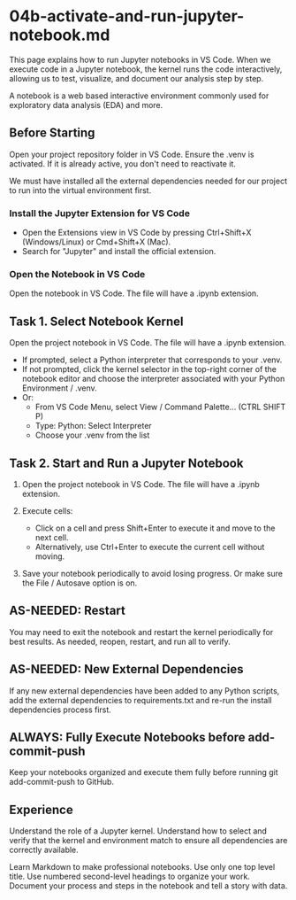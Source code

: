 # 04b-activate-and-run-jupyter-notebook.md

This page explains how to run Jupyter notebooks in VS Code. When we execute code in a Jupyter notebook, the kernel runs the code interactively, allowing us to test, visualize, and document our analysis step by step.

A notebook is a web based interactive environment commonly used for exploratory data analysis (EDA) and more. 

## Before Starting

Open your project repository folder in VS Code. 
Ensure the .venv is activated. If it is already active, you don't need to reactivate it.  

We must have installed all the external dependencies needed for our project to run into the virtual environment first. 

### Install the Jupyter Extension for VS Code  
- Open the Extensions view in VS Code by pressing Ctrl+Shift+X (Windows/Linux) or Cmd+Shift+X (Mac).  
- Search for "Jupyter" and install the official extension.

### Open the Notebook in VS Code

Open the notebook in VS Code. The file will have a .ipynb extension. 

## Task 1. Select Notebook Kernel

Open the project notebook in VS Code. The file will have a .ipynb extension.
- If prompted, select a Python interpreter that corresponds to your .venv.  
- If not prompted, click the kernel selector in the top-right corner of the notebook editor and choose the interpreter associated with your Python Environment / .venv.
- Or:
   - From VS Code Menu, select View / Command Palette... (CTRL SHIFT P)
   - Type: Python: Select Interpreter 
   - Choose your .venv from the list

## Task 2. Start and Run a Jupyter Notebook

1. Open the project notebook in VS Code. The file will have a .ipynb extension.

2. Execute cells:  
   - Click on a cell and press Shift+Enter to execute it and move to the next cell.  
   - Alternatively, use Ctrl+Enter to execute the current cell without moving.

3. Save your notebook periodically to avoid losing progress. Or make sure the File / Autosave option is on.

## AS-NEEDED: Restart 

You may need to exit the notebook and restart the kernel periodically for best results. As needed, reopen, restart, and run all to verify.  

## AS-NEEDED: New External Dependencies

If any new external dependencies have been added to any Python scripts, add the external dependencies to requirements.txt and re-run the install dependencies process first. 

## ALWAYS: Fully Execute Notebooks before add-commit-push
Keep your notebooks organized and execute them fully before running git add-commit-push to GitHub.

## Experience

Understand the role of a Jupyter kernel.
Understand how to select and verify that the kernel and environment match to ensure all dependencies are correctly available.  
 
Learn Markdown to make professional notebooks. 
Use only one top level title. 
Use numbered second-level headings to organize your work.
Document your process and steps in the notebook and tell a story with data. 
